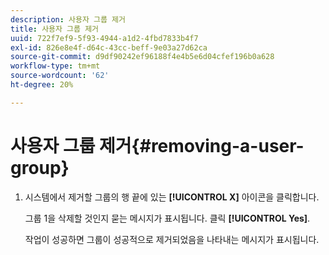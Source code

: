 ```yaml
---
description: 사용자 그룹 제거
title: 사용자 그룹 제거
uuid: 722f7ef9-5f93-4944-a1d2-4fbd7833b4f7
exl-id: 826e8e4f-d64c-43cc-beff-9e03a27d62ca
source-git-commit: d9df90242ef96188f4e4b5e6d04cfef196b0a628
workflow-type: tm+mt
source-wordcount: '62'
ht-degree: 20%

---
```


# 사용자 그룹 제거{#removing-a-user-group}

1. 시스템에서 제거할 그룹의 행 끝에 있는 **[!UICONTROL X]** 아이콘을 클릭합니다.

   그룹 1을 삭제할 것인지 묻는 메시지가 표시됩니다. 클릭 **[!UICONTROL Yes]**.

   작업이 성공하면 그룹이 성공적으로 제거되었음을 나타내는 메시지가 표시됩니다.

